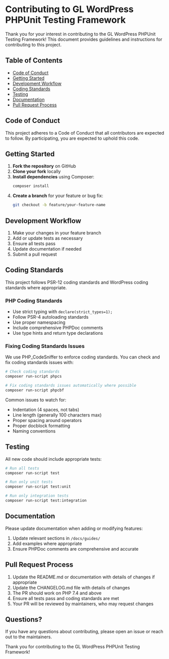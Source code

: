 # Contributing to GL WordPress PHPUnit Testing Framework

Thank you for your interest in contributing to the GL WordPress PHPUnit Testing Framework! This document provides guidelines and instructions for contributing to this project.

## Table of Contents

- [Code of Conduct](#code-of-conduct)
- [Getting Started](#getting-started)
- [Development Workflow](#development-workflow)
- [Coding Standards](#coding-standards)
- [Testing](#testing)
- [Documentation](#documentation)
- [Pull Request Process](#pull-request-process)

## Code of Conduct

This project adheres to a Code of Conduct that all contributors are expected to follow. By participating, you are expected to uphold this code.

## Getting Started

1. **Fork the repository** on GitHub
2. **Clone your fork** locally
3. **Install dependencies** using Composer:
   ```bash
   composer install
   ```
4. **Create a branch** for your feature or bug fix:
   ```bash
   git checkout -b feature/your-feature-name
   ```

## Development Workflow

1. Make your changes in your feature branch
2. Add or update tests as necessary
3. Ensure all tests pass
4. Update documentation if needed
5. Submit a pull request

## Coding Standards

This project follows PSR-12 coding standards and WordPress coding standards where appropriate.

### PHP Coding Standards

- Use strict typing with `declare(strict_types=1);`
- Follow PSR-4 autoloading standards
- Use proper namespacing
- Include comprehensive PHPDoc comments
- Use type hints and return type declarations

### Fixing Coding Standards Issues

We use PHP_CodeSniffer to enforce coding standards. You can check and fix coding standards issues with:

```bash
# Check coding standards
composer run-script phpcs

# Fix coding standards issues automatically where possible
composer run-script phpcbf
```

Common issues to watch for:
- Indentation (4 spaces, not tabs)
- Line length (generally 100 characters max)
- Proper spacing around operators
- Proper docblock formatting
- Naming conventions

## Testing

All new code should include appropriate tests:

```bash
# Run all tests
composer run-script test

# Run only unit tests
composer run-script test:unit

# Run only integration tests
composer run-script test:integration
```

## Documentation

Please update documentation when adding or modifying features:

1. Update relevant sections in `/docs/guides/`
2. Add examples where appropriate
3. Ensure PHPDoc comments are comprehensive and accurate

## Pull Request Process

1. Update the README.md or documentation with details of changes if appropriate
2. Update the CHANGELOG.md file with details of changes
3. The PR should work on PHP 7.4 and above
4. Ensure all tests pass and coding standards are met
5. Your PR will be reviewed by maintainers, who may request changes

## Questions?

If you have any questions about contributing, please open an issue or reach out to the maintainers.

Thank you for contributing to the GL WordPress PHPUnit Testing Framework!
